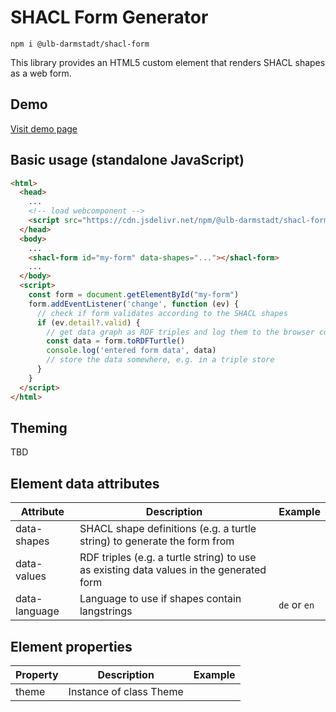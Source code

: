 # SHACL Form Generator
```console
npm i @ulb-darmstadt/shacl-form 
```
This library provides an HTML5 custom element that renders SHACL shapes as a web form.

## Demo
[Visit demo page](https://ulb-darmstadt.github.io/shacl-form/)

## Basic usage (standalone JavaScript)
```html
<html>
  <head>
    ...
    <!-- load webcomponent -->
    <script src="https://cdn.jsdelivr.net/npm/@ulb-darmstadt/shacl-form/dist/index.js" type="module"></script>
  </head>
  <body>
    ...
    <shacl-form id="my-form" data-shapes="..."></shacl-form>
    ...
  </body>
  <script>
    const form = document.getElementById("my-form")
    form.addEventListener('change', function (ev) {
      // check if form validates according to the SHACL shapes
      if (ev.detail?.valid) {
        // get data graph as RDF triples and log them to the browser console
        const data = form.toRDFTurtle()
        console.log('entered form data', data)
        // store the data somewhere, e.g. in a triple store
      }
    }
  </script>
</html>
```

## Theming
TBD

## Element data attributes
Attribute | Description | Example
---|---|---
data-shapes | SHACL shape definitions (e.g. a turtle string) to generate the form from |
data-values | RDF triples (e.g. a turtle string) to use as existing data values in the generated form
data-language | Language to use if shapes contain langstrings | `de` or `en`

## Element properties
Property | Description | Example
---|---|---
theme | Instance of class Theme |

